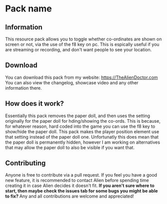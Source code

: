 # Pack name
## Information
This resource pack allows you to toggle whether co-ordinates are shown on screen or not, via the use of the f8 key on pc. This is espically useful if you are streaming or recording, and don't want people to see your location.
## Download
You can download this pack from my website: https://TheAlienDoctor.com <br>
You can also view the changelog, showcase video and any other information there.
## How does it work?
Essentially this pack removes the paper doll, and then uses the setting originally for the paper doll for hding/showing the co-ords. This is because, for whatever reason, hard coded into the game you can use the f8 key to show/hide the paper doll. This pack makes the player position element use that setting instead of the paper doll one. Unfortunatly this does mean that the paper doll is permanently hidden, however I am working on alternatives that may allow the paper doll to also be visible if you want that.
## Contributing
Anyone is free to contribute via a pull request. If you feel you have a good new feature, it is recommended to contact Alien before spending time creating it in case Alien decides it doesn't fit. <b>
If you aren't sure where to start, then maybe check the issues tab for some bugs you might be able to fix? </b>
Any and all contributions are welcome and appreciated!